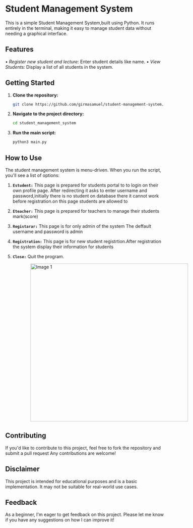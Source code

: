 # Student Management System

This is a simple Student Management System,built using Python. It runs entirely in the terminal, making it easy to manage student data without needing a graphical interface.

## Features

• *Register new student and lecture:*  Enter student details like name.
• *View Students:* Display a list of all students in the system.



## Getting Started

1. **Clone the repository:**
         
      ```bash
   git clone https://github.com/girmasamuel/student-management-system.git

3. **Navigate to the project directory:**
   ```bash
   cd student_management_system
   
4. **Run the main script:**
    ```bash
    python3 main.py

## How to Use

The student management system is menu-driven. When you run the script, you'll see a list of options:

1. **```Estudent:```** This page is prepared for students portal to to login on their own profile page.
After redirecting it asks to enter username and password,initially there is no student on database there it cannot work before registration.on this page students are allowed to

2. **```Eteacher:```** This page is prepared for teachers to manage their students mark(score)

3. **```Registarar:```** This page is for only admin of the system
                  The deffault username and password is admin

4. **```Registration:```** This page is for new student registrtion.After registration the system display their information for students

5. **```Close:```** Quit the program.


  <div style="width: 500px;margin-left: 5rem;overflow-x: auto; white-space: nowrap;">
    <img src="Images/Screenshot 2024-08-01 3.43.30 PM.png" alt="Image 1" style="display: inline-block; width: 500px; margin-right: 20px;">
    <img src="Images/Screenshot 2024-08-01 3.44.10 PM.png" alt="Image 2" style="display: inline-block; width: 500px; margin-right: 10px;">
    <img src="Images/Screenshot 2024-08-01 3.23.22 PM.png" alt="Image 2" style="display: inline-block; width: 500px; margin-right: 10px;">
    <img src="Images/Screenshot 2024-08-01 3.24.57 PM.png" alt="Image 2" style="display: inline-block; width: 500px; margin-right: 10px;">
    <img src="Images/Screenshot 2024-08-01 3.25.48 PM.png" alt="Image 3" style="display: inline-block; width: 500px;">
  </div>


## Contributing

If you'd like to contribute to this project, feel free to fork the repository and submit a pull request Any contributions are welcome!

## Disclaimer

This project is intended for educational purposes and is a basic implementation. It may not be suitable for real-world use cases.

## Feedback

As a beginner, I'm eager to get feedback on this project. Please let me know if you have any suggestions on how I can improve it!

